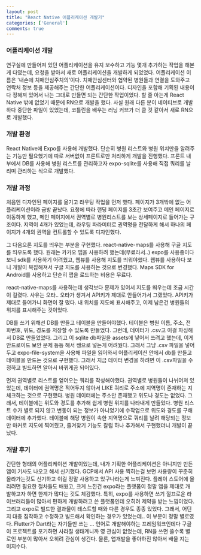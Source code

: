 ```yaml
---
layout: post
title: "React Native 어플리케이션 개발기"
categories: ['General']
comments: true
---
```

<script type="text/javascript" 
src="https://cdn.mathjax.org/mathjax/latest/MathJax.js?config=TeX-AMS_HTML">
</script>

### 어플리케이션 개발
연구실에 만들어져 있던 어플리케이션을 유지 보수하고 기능 몇개 추가하는 작업을 해본게 다였는데, 요청을 받아서 새로 어플리케이션을 개발하게 되었었다. 어플리케이션 이름은 '내손에 치매안심주치의'이다. 치매안심센터와 협약된 병원들과 연결을 도와주고 연락처 정보 등을 제공해주는 간단한 어플리케이션이다. 디자인을 포함해 기획된 내용이 다 정해져 있어서 나는 그대로 만들면 되는 간단한 작업이었다. 할 줄 아는게 React Native 밖에 없었기 때문에 RN으로 개발을 했다. 사실 원래 다른 분이 네이티브로 개발하다 중단한 파일이 있었는데, 코틀린을 배우는 러닝 커브가 더 클 것 같아서 새로 RN으로 개발했다.

### 개발 환경
React Native에 Expo를 사용해 개발했다. 단순히 병원 리스트와 병원 위치만을 알려주는 기능만 필요했기에 따로 서버없이 프론트로만 처리하게 개발을 진행했다. 프론트 내부에서 DB를 사용해 병원 리스트를 관리하고자 expo-sqlite를 사용해 직접 쿼리를 날리며 관리하는 식으로 개발했다.

### 개발 과정
처음엔 디자인된 페이지를 옮기고 라우팅 작업을 먼저 했다. 페이지가 3개밖에 없는 어플리케이션이라 금방 끝났다. 요청에 따라 랜딩 페이지를 3초간 보여주고 메인 페이지로 이동하게 했고, 메인 페이지에서 권역별로 병원리스트를 보는 상세페이지로 들어가는 구조이다. 지역이 4개가 있었는데, 라우팅 파라미터로 권역명을 전달하게 해서 하나의 페이지가 4개의 권역을 컨트롤할 수 있도록 디자인했다.

그 다음으론 지도를 띄우는 부분을 구현했다. react-native-maps를 사용해 구글 지도를 띄우도록 했다. 원래는 카카오 맵을 사용하려 했는데(무료라서..) expo를 사용중이다 보니 sdk를 사용하기 어려웠고, 웹뷰를 사용해 지도를 띄워야했다. 웹뷰를 사용하다 보니 개발이 복잡해져서 구글 지도를 사용하는 것으로 변경했다. Maps SDK for Android를 사용하고 단순히 맵을 로드하는 비용은 무료다.

react-native-maps를 사용하는데 생각보다 문제가 있어서 지도를 띄우는데 조금 시간이 걸렸다. 사유는 오타.. 오타가 생겨서 API키가 제대로 안들어가서 그랬었다. API키가 제대로 들어가니 화면이 잘 떴다. 내 위치를 지도에 표시해주고, 이제 남은건 병원들의 위치를 표시해주는 것이었다. 

DB를 쓰기 위해선 DB를 만들고 테이블을 만들어야했다. 테이블은 병원 이름, 주소, 전화번호, 위도, 경도를 저장할 수 있도록 만들었다. 그런데, 데이터가 .csv고 이걸 파싱해서 DB로 만들었었다. 그리고 이 sqlite db파일을 assets에 넣어서 쓰려고 했는데, 이게 안드로이드 보안 문제 등등 해서 쌩으로 넣는게 어려웠다. 그래서 그냥 .csv 파일을 넣어두고 expo-file-system을 사용해 파일을 읽어와서 어플리케이션 안에서 db를 만들고 테이블을 만드는 것으로 구현했다. 그래서 지금 데이터 변경을 하려면 이 .csv파일을 수정하고 빌드하면 알아서 바뀌게끔 되어있다.

먼저 권역별로 리스트를 얻어오는 쿼리를 작성해야했다. 권역별로 병원들이 나뉘어져 있었는데, 데이터에 권역명은 적어두지 않아서 LIKE 쿼리로 주소에 지역명이 존재하는 지 체크하는 것으로 구현했다. 병원 데이터에는 주소만 존재했고 위도나 경도는 없었다. 그래서, 테이블에는 위도와 경도를 추가해 쉽게 병원 위치를 나타내게 만들었다. 병원 리스트 수가 별로 되지 않고 변동이 되는 정보가 아니었기에 수작업으로 위도와 경도를 구해 데이터에 추가했다. 테이블에 해당 병원이 속한 지역명으로 쿼리를 날려 해당되는 정보만 마커로 지도에 찍어줬고, 즐겨찾기 기능도 칼럼 하나 추가해서 구현했더니 개발이 끝났다.

### 개발 후기
간단한 형태의 어플리케이션 개발이었는데, 내가 기획한 어플리케이션은 아니지만 만든 앱이 기사도 나오고 해서 신기했다. GCP에서 API 사용 찍히는걸 보면 사용량이 꾸준히 올라가는것도 신기하고 이걸 정말 사용하고 있구나라는게 느껴진다. 플레이 스토어에 올리려면 필요한 절차들도 배웠고, 크게 느낀건 expo라는 플랫폼이 정말 앱을 제대로 개발하고자 하면 한계가 많다는 것도 체감했다. 특히, expo를 사용하면 쓰기 껄끄로운 라이브러리들이 많아서 편하게 개발하려고 쓴 플랫폼인데 오히려 제약을 받는 느낌이었다. 그리고 expo로 빌드한 결과물이 테스트할 때와 다른 경우도 종종 있었다. 그래서, 어딘지 대충 짐작하고 수정하고 빌드해서 확인하는 경우가 있었는데.. 이 부분이 정말 별로였다. Flutter가 Dart라는 자기들만 쓰는 ... 언어로 개발해야하는 프레임워크인데다 구글이 프로젝트를 포기하면 사라질 생태계니까 영 관심이 없었는데, RN을 쓰면 쓸수록 별로인 부분이 많아서 오히려 관심이 생긴다. 물론, 앱개발을 좋아하진 않아서 배울 지는 미지수다. 
